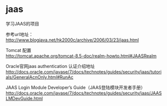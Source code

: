 # jaas</br>
学习JAAS的项目</br>

参考url地址：</br>
http://www.blogjava.net/hk2000c/archive/2006/03/23/jaas.html</br>

Tomcat 配置</br>
http://tomcat.apache.org/tomcat-8.5-doc/realm-howto.html#JAASRealm</br>

Oracle官网jaas authentication 认证介绍地址</br>
http://docs.oracle.com/javase/7/docs/technotes/guides/security/jaas/tutorials/GeneralAcnOnly.html#RunAc</br>

JAAS Login Module Developer’s Guide（JAAS登陆模块开发者手册）</br>
http://docs.oracle.com/javase/7/docs/technotes/guides/security/jaas/JAASLMDevGuide.html</br>
